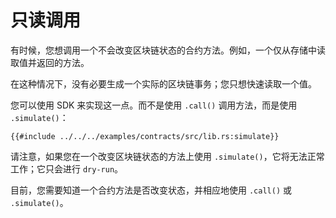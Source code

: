 # 只读调用

<!-- This section should explain read-only calls  -->
<!-- read_only:example:start -->

有时候，您想调用一个不会改变区块链状态的合约方法。例如，一个仅从存储中读取值并返回的方法。

在这种情况下，没有必要生成一个实际的区块链事务；您只想快速读取一个值。

您可以使用 SDK 来实现这一点。而不是使用 `.call()` 调用方法，而是使用 `.simulate()`：

<!-- read_only:example:end -->

```rust,ignore
{{#include ../../../examples/contracts/src/lib.rs:simulate}}
```

<!-- This section should explain what happens if you try a read-only call on a method that changes state  -->
<!-- simulate:example:start -->

请注意，如果您在一个改变区块链状态的方法上使用 `.simulate()`，它将无法正常工作；它只会进行 `dry-run`。

目前，您需要知道一个合约方法是否改变状态，并相应地使用 `.call()` 或 `.simulate()`。

<!-- simulate:example:end -->
